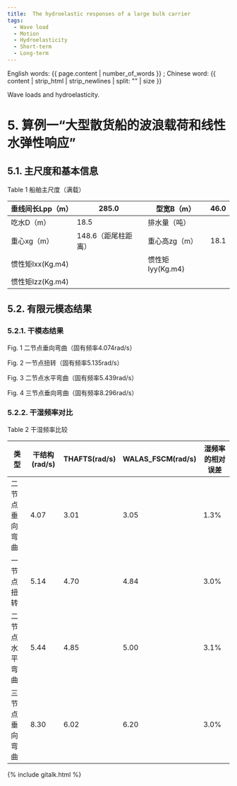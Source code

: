 ```yaml
---
title:  The hydroelastic responses of a large bulk carrier
tags:
  - Wave load
  - Motion
  - Hydroelasticity
  - Short-term
  - Long-term
---
```


English words: {{ page.content | number_of_words }} ; Chinese word: {{ content | strip_html | strip_newlines | split: "" | size }}

Wave loads and hydroelasticity.

<!--more-->

# 5. 算例一“大型散货船的波浪载荷和线性水弹性响应”

## 5.1. 主尺度和基本信息

Table 1 船舶主尺度（满载）

| 垂线间长Lpp（m） | 285.0               | 型宽B（m）       | 46.0 |
| ---------------- | ------------------- | ---------------- | ---- |
| 吃水D（m）       | 18.5                | 排水量（吨）     |      |
| 重心xg（m）      | 148.6（距尾柱距离） | 重心高zg（m）    | 18.1 |
| 惯性矩Ixx(Kg.m4) |                     | 惯性矩Iyy(Kg.m4) |      |
| 惯性矩Izz(Kg.m4) |                     |                  |      |

## 5.2. 有限元模态结果

### 5.2.1. 干模态结果

Fig. 1 二节点垂向弯曲（固有频率4.074rad/s）

Fig. 2 一节点扭转（固有频率5.135rad/s）

Fig. 3 二节点水平弯曲（固有频率5.439rad/s）

Fig. 4 三节点垂向弯曲（固有频率8.296rad/s）

### 5.2.2. 干湿频率对比

Table 2 干湿频率比较

| 类型           | 干结构(rad/s) | THAFTS(rad/s) | WALAS_FSCM(rad/s) | 湿频率的相对误差 |
| -------------- | ------------- | ------------- | ----------------- | ---------------- |
| 二节点垂向弯曲 | 4.07          | 3.01          | 3.05              | 1.3%             |
| 一节点扭转     | 5.14          | 4.70          | 4.84              | 3.0%             |
| 二节点水平弯曲 | 5.44          | 4.85          | 5.00              | 3.1%             |
| 三节点垂向弯曲 | 8.30          | 6.02          | 6.20              | 3.0%             |

<!--//添加评论系统 gitalk-->
{% include gitalk.html %}